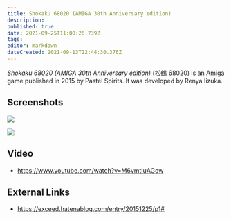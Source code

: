 ```yaml
---
title: Shokaku 68020 (AMIGA 30th Anniversary edition)
description: 
published: true
date: 2021-09-25T11:00:26.739Z
tags: 
editor: markdown
dateCreated: 2021-09-13T22:44:30.376Z
---
```


_Shokaku 68020 (AMIGA 30th Anniversary edition)_ (<span lang='ja'>松鶴 68020</span>) is an Amiga game published in 2015 by Pastel Spirits.
It was developed by Renya Iizuka.

## Screenshots

![](https://cdn-ak.f.st-hatena.com/images/fotolife/E/EXCEED/20151227/20151227005817.png)

![](https://cdn-ak.f.st-hatena.com/images/fotolife/E/EXCEED/20151227/20151227005818.png)

## Video
- https://www.youtube.com/watch?v=M6vmtIuAGow

## External Links
- https://exceed.hatenablog.com/entry/20151225/p1#